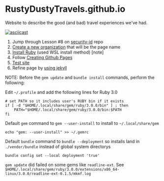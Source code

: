# RustyDustyTravels.github.io
Website to describe the good (and bad) travel experiences we've had.

[![asciicast](https://asciinema.org/a/594410.svg)](https://asciinema.org/a/594410)

1. Jump through Lesson \#8 on [security-id](https://github.com/brianddk/security-id#readme) repo
2. [Create a new organization](
https://docs.github.com/en/organizations/collaborating-with-groups-in-organizations/creating-a-new-organization-from-scratch
) that will be the page name
3. [Install Ruby](https://jekyllrb.com/docs/installation/windows/) (used WSL install method) [note]
3. Follow [Creating Github Pages](https://docs.github.com/en/pages/setting-up-a-github-pages-site-with-jekyll/creating-a-github-pages-site-with-jekyll)
4. [Test site](https://docs.github.com/en/pages/setting-up-a-github-pages-site-with-jekyll/testing-your-github-pages-site-locally-with-jekyll)
5. Refine page by [using jekyll](https://docs.github.com/en/pages/setting-up-a-github-pages-site-with-jekyll)

NOTE: Before the `gem update` and `bundle install` commands, perform the following:

Edit `~/.profile` and add the following lines for Ruby 3.0

```
# set PATH so it includes user's RUBY bin if it exists
if [ -d "$HOME/.local/share/gem/ruby/3.0.0/bin" ] ; then
    PATH="$HOME/.local/share/gem/ruby/3.0.0/bin:$PATH
fi
```

Default `gem` command to `gem --user-install` to install to `~/.local/share/gem`

```
echo "gem: --user-install" >> ~/.gemrc
```

Default `bundle` command to `bundle --deployment` so installs land in `./vendor/bundle` instead of global system directorys

```
bundle config set --local deployment 'true'
```

`gem update` did failed on some gems like `readline-ext`.  See `$HOME/.local/share/gem/ruby/3.0.0/extensions/x86_64-linux/3.0.0/readline-ext-0.1.5/mkmf.log` 

